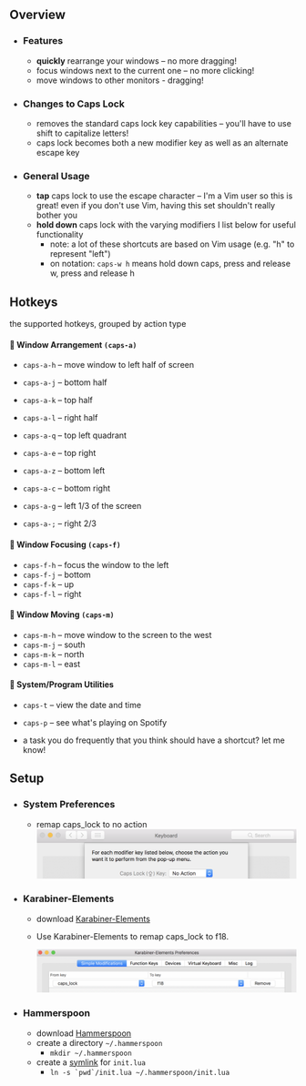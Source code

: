 ## Overview
- ### Features
  - **quickly** rearrange your windows – no more dragging!
  - focus windows next to the current one – no more clicking!
  - move windows to other monitors - dragging!

- ### Changes to Caps Lock
  - removes the standard caps lock key capabilities – you'll have to use shift to capitalize letters!
  - caps lock becomes both a new modifier key as well as an alternate escape key

- ### General Usage
  - **tap** caps lock to use the escape character – I'm a Vim user so this is great! even if you don't use Vim, having this set shouldn't really bother you
  - **hold down** caps lock with the varying modifiers I list below for useful functionality
    - note: a lot of these shortcuts are based on Vim usage (e.g. "h" to represent "left")
    - on notation: `caps-w h` means hold down caps, press and release w, press and release h

## Hotkeys
the supported hotkeys, grouped by action type

#### 🐯 Window Arrangement `(caps-a)`
- `caps-a-h` – move window to left half of screen
- `caps-a-j` – bottom half
- `caps-a-k` – top half
- `caps-a-l` – right half


- `caps-a-q` – top left quadrant
- `caps-a-e` – top right
- `caps-a-z` – bottom left
- `caps-a-c` – bottom right


- `caps-a-g` – left 1/3 of the screen
- `caps-a-;` – right 2/3

#### 🐙 Window Focusing `(caps-f)`
- `caps-f-h` – focus the window to the left
- `caps-f-j` – bottom
- `caps-f-k` – up
- `caps-f-l` – right

#### 🌟 Window Moving `(caps-m)`
- `caps-m-h` – move window to the screen to the west
- `caps-m-j` – south
- `caps-m-k` – north
- `caps-m-l` – east

#### 🐷 System/Program Utilities
- `caps-t` – view the date and time
- `caps-p` – see what's playing on Spotify

- a task you do frequently that you think should have a shortcut? let me know!

## Setup
- ### System Preferences
  - remap caps_lock to no action
    <img src="imgs/sys-prefs.png" width="800px">

- ### Karabiner-Elements
  - download [Karabiner-Elements](https://github.com/tekezo/Karabiner-Elements)
  - Use Karabiner-Elements to remap caps_lock to f18.

    <img src="imgs/karabiner-elements.png" width="800px">

- ### Hammerspoon
  - download [Hammerspoon](http://www.hammerspoon.org/)
  - create a directory `~/.hammerspoon`
    - `mkdir ~/.hammerspoon`
  - create a [symlink](https://en.wikipedia.org/wiki/Symbolic_link) for `init.lua`
    - ``ln -s `pwd`/init.lua ~/.hammerspoon/init.lua``
